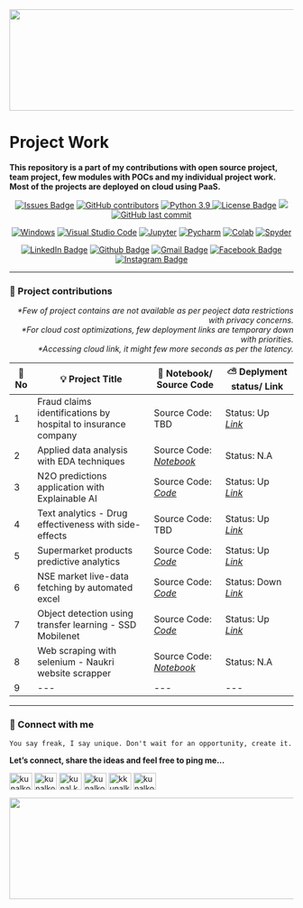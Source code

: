 <div align="center">
<img src="https://user-images.githubusercontent.com/41562231/141694045-9a03592b-7208-4691-ab03-1d6e192c61f4.png" height="180" width="1000">
</div>

# __Project Work__
__This repository is a part of my contributions with open source project, team project, few modules with POCs and my individual project work. Most of the projects are deployed on cloud using PaaS.__ 

<div align="center">
  <a href="https://github.com/kunalk3/Project_work/issues"><img src="https://img.shields.io/github/issues/kunalk3/Project_work" alt="Issues Badge"></a>
  <a href="https://github.com/kunalk3/Project_work/graphs/contributors"><img src="https://img.shields.io/github/contributors/kunalk3/Project_work?color=872EC4" alt="GitHub contributors"></a>
  <a href="https://www.python.org/downloads/release/python-390/"><img src="https://img.shields.io/static/v1?label=python&message=v3.9&color=faff00" alt="Python 3.9"</a>
  <a href="https://github.com/kunalk3/Project_work/blob/main/LICENSE"><img src="https://img.shields.io/github/license/kunalk3/ML_DataBucket_Analysis-Preprocessing-Visualizations_v2?color=019CE0" alt="License Badge"/></a>
  <a href="https://github.com/kunalk3/Project_work"><img src="https://img.shields.io/badge/lang-eng-ff1100"></img></a>
  <a href="https://github.com/kunalk3/Project_work"><img src="https://img.shields.io/github/last-commit/kunalk3/Project_work?color=309a02" alt="GitHub last commit">
</div>

<div align="center">   
  
  [![Windows](https://img.shields.io/badge/WindowsOS-000000?style=flat-square&logo=windows&logoColor=white)](https://www.microsoft.com/en-in/)
  [![Visual Studio Code](https://img.shields.io/badge/VSCode-0078d7.svg?style=flat-square&logo=visual-studio-code&logoColor=white)](https://code.visualstudio.com/)
  [![Jupyter](https://img.shields.io/badge/Jupyter-F37626.svg?style=flat-square&logo=Jupyter&logoColor=white)](https://jupyter.org/)
  [![Pycharm](https://img.shields.io/badge/Pycharm-41c907.svg?style=flat-square&logo=Pycharm&logoColor=white)](https://www.jetbrains.com/pycharm/)
  [![Colab](https://img.shields.io/badge/Colab-F9AB00.svg?style=flat-square&logo=googlecolab&logoColor=white)](https://colab.research.google.com/?utm_source=scs-index/)
  [![Spyder](https://img.shields.io/badge/Spyder-838485.svg?style=flat-square&logo=spyder%20ide&logoColor=white)](https://www.spyder-ide.org/)
</div>
  
<div align="center">
  
  [![LinkedIn Badge](https://img.shields.io/badge/LinkedIn-Profile-informational?style=flat&logo=linkedin&logoColor=white&color=0078d7)](https://www.linkedin.com/in/kunalkolhe3/)
  [![Github Badge](https://img.shields.io/badge/Github-Profile-informational?style=flat&logo=github&logoColor=white&color=black)](https://github.com/kunalk3/)
  [![Gmail Badge](https://img.shields.io/badge/Gmail-Profile-informational?style=flat&logo=Gmail&logoColor=white&color=e44e4e)](mailto:kunalkolhe333@gmail.com)
  [![Facebook Badge](https://img.shields.io/badge/Facebook-Profile-informational?style=flat&logo=facebook&logoColor=white&color=0078d7)](https://www.facebook.com/kunal.kolhe.98/)
  [![Instagram Badge](https://img.shields.io/badge/Instagram-Profile-informational?style=flat&logo=Instagram&logoColor=white&color=c90076)](https://www.instagram.com/kkunalkkolhe/)
</div>
  
---

### 📁 Project contributions
  
<div align="right">
  <i>*Few of project contains are not available as per peoject data restrictions with privacy concerns. 
  <br>*For cloud cost optimizations, few deployment links are temporary down with priorities.
  <br>*Accessing cloud link, it might few more seconds as per the latency.</i>
</div>  
 
🔎 No | 💡 Project Title | 📝 Notebook/ Source Code | ⛅ Deplyment status/ Link
--- | --- | --- | ---
1 | Fraud claims identifications by hospital to insurance company | Source Code: TBD | Status: Up _[Link](https://hos-inc-rc-api.herokuapp.com/)_
2 | Applied data analysis with EDA techniques | Source Code: _[Notebook](https://github.com/kunalk3/ML_DataBucket_Analysis-Preprocessing-Visualizations_v2/tree/main/Data_Prepocessing)_ | Status: N.A
3 | N2O predictions application with Explainable AI | Source Code: _[Code](https://github.com/kunalk3/P1_tmlc_n2o_streamlit_v2)_ | Status: Up _[Link](https://share.streamlit.io/kunalk3/p1_tmlc_n2o_streamlit_v2/main/app.py)_
4 | Text analytics - Drug effectiveness with side-effects | Source Code: TBD | Status: Up _[Link](https://drug-analysis-api-v2.herokuapp.com/)_
5 | Supermarket products predictive analytics | Source Code: _[Code](https://github.com/kunalk3/i_predction)_ | Status: Up _[Link](https://i-predict-v1.herokuapp.com/)_
6 | NSE market live-data fetching by automated excel | Source Code: _[Code](https://github.com/kunalk3/NSE_Livedata_from_excel_extraction)_ |  Status: Down  _[Link](https://nse_data_fetch_v2.herokuapp.com/)_ 
7 | Object detection using transfer learning - SSD Mobilenet | Source Code: _[Code](https://github.com/kunalk3/Objection_detection_mobilnet)_ | Status: Up _[Link](https://object-detection-app-k1.herokuapp.com/)_
8 | Web scraping with selenium - Naukri website scrapper | Source Code: _[Notebook](https://github.com/kunalk3/Data_scraping_and_text_analysis/tree/main/Naukri_data_scraping)_ | Status: N.A
9 | --- | --- | ---

---
  
### :iphone: Connect with me
`You say freak, I say unique. Don't wait for an opportunity, create it.`
  
__Let’s connect, share the ideas and feel free to ping me...__
  
<div align="center"> 
  <p align="left">
    <a href="https://linkedin.com/in/kunalkolhe3" target="blank"><img align="center" src="https://cdn.jsdelivr.net/npm/simple-icons@3.0.1/icons/linkedin.svg" alt="kunalkolhe3" height="30" width="40"/></a>
    <a href="https://github.com/kunalk3/" target="blank"><img align="center" src="https://cdn.jsdelivr.net/npm/simple-icons@3.0.1/icons/github.svg" alt="kunalkolhe3" height="30" width="40"/></a>
    <a href="https://fb.com/kunal.kolhe.98" target="blank"><img align="center" src="https://cdn.jsdelivr.net/npm/simple-icons@3.0.1/icons/facebook.svg" alt="kunal.kolhe.98" height="30" width="40"/></a>
    <a href="mailto:kunalkolhe333@gmail.com" target="blank"><img align="center" src="https://cdn.jsdelivr.net/npm/simple-icons@3.0.1/icons/gmail.svg" alt="kunalkolhe333" height="30" width="40"/></a>
    <a href="https://instagram.com/kkunalkkolhe" target="blank"><img align="center" src="https://cdn.jsdelivr.net/npm/simple-icons@3.0.1/icons/instagram.svg" alt="kkunalkkolhe" height="30" width="40"/></a>
    <a href="https://www.hackerrank.com/kunalkolhe333" target="blank"><img align="center" src="https://cdn.jsdelivr.net/npm/simple-icons@3.0.1/icons/hackerrank.svg" alt="kunalkolhe333" height="30" width="40"/></a>
  </p>
</div>
  
<div align="center">
<img src="https://user-images.githubusercontent.com/41562231/141720446-fd994148-57a1-4d37-a97b-32e451dc7344.png" height="180" width="1000">
</div>


  
  
  
  
  
  
  
  
  
